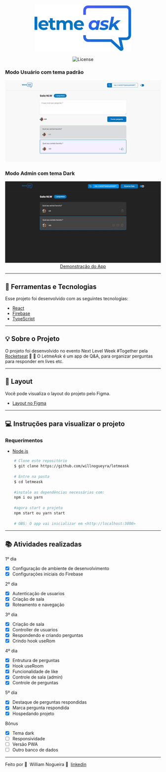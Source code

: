 <p align="center">
 <img alt="letmeask" title="Letmeask" src="./public/logo.svg" />
</p>

<p align="center">
<img alt="License" src="https://img.shields.io/static/v1?label=license&message=MIT&color=8257E5&labelColor=000000">
</p>

### Modo Usuário com tema padrão
<div align="center">
  <img src="./public/prints/letmeask.jpg"/>
</div>

### Modo Admin com tema Dark
<div align="center">
  <img src="./public/prints/letmeask2.jpg"/>
</div>

<div align="center">
  <a href="https://letmeask-36226.web.app/">Demonstração do App</a>
</div>

---
## 🔧 Ferramentas e Tecnologias
Esse projeto foi desenvolvido com as seguintes tecnologias:
- [React](https://reactjs.org)
- [Firebase](https://firebase.google.com/)
- [TypeScript](https://www.typescriptlang.org/)

---

## 💡 Sobre o Projeto

O projeto foi desenvolvido no evento Next Level Week #Together pela [Rocketseat](https://rocketseat.com.br/) 🚀&nbsp;💜
O LetmeAsk é um app de Q&A, para organizar perguntas para responder em lives etc.
___

## 🔖 Layout
Você pode visualiza o layout do projeto pelo Figma.
- [Layout no Figma](https://www.figma.com/file/u0BQK8rCf2KgzcukdRRCWh/Letmeask/duplicate) 


---
## 💻 Instruções para visualizar o projeto
### Requerimentos

- [Node.js](https://nodejs.org/en/download/)


```bash
    # Clone este repositório
    $ git clone https://github.com/willnogueyra/letmeask

    # Entre na pasta
    $ cd letmeask

    #instale as dependências necessárias com:
    npm i ou yarn

    #agora start o projeto
    npm start ou yarn start

    # OBS: O app vai inicializar em <http://localhost:3000>
```
---
## 📚 Atividades realizadas

1º dia
- [x] Configuração de ambiente de desenvolvimento
- [x] Configurações iniciais do Firebase

2º dia
- [x] Autenticação de usuarios
- [x] Criação de sala
- [x] Roteamento e navegação

3º dia
- [x] Criação de sala
- [x] Controller de usuarios
- [x] Respondendo e criando perguntas
- [x] Crindo hook useRom

4º dia
- [x] Entrutura de perguntas
- [x] Hook useRoom
- [x] Funcionalidade de like
- [x] Controle de sala (admin)
- [x] Controle de perguntas

5º dia
- [x] Destaque de perguntas respondidas
- [x] Marca pergunta respondida
- [x] Hospedando projeto

Bônus
- [x] Tema dark
- [ ] Responsividade
- [ ] Versão PWA
- [ ] Outro banco de dados

---

Feito por 💜&nbsp; William Nogueira 👋 &nbsp;[linkedin](https://www.linkedin.com/in/willnogueyra/)